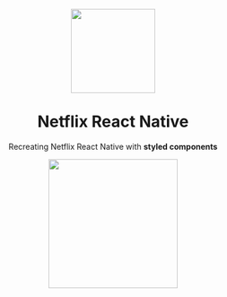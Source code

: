 <h1 align="center">
<br>
  <img src="https://github.com/uguryilmaz235/netflix-rn-ui/blob/master/assets/netflix-logo.png" width="150">
<br>
<br>
Netflix React Native
</h1>

<p align="center">Recreating Netflix React Native with <b>styled components</b></p>

<div align="center">
   <a href="https://www.youtube.com/watch?v=UTfGq8iaSEQ&t">
   <img align="center" src="https://github.com/uguryilmaz235/netflix-rn-ui/blob/master/assets/app.gif" width="230px">
   </a>

</div>
